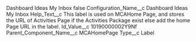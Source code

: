 <?xml version="1.0" encoding="UTF-8"?>
<CustomMetadata xmlns="http://soap.sforce.com/2006/04/metadata" xmlns:xsi="http://www.w3.org/2001/XMLSchema-instance" xmlns:xsd="http://www.w3.org/2001/XMLSchema">
    <label>Dashboard Ideas My Inbox</label>
    <protected>false</protected>
    <values>
        <field>Configuration_Name__c</field>
        <value xsi:type="xsd:string">Dashboard Ideas My Inbox</value>
    </values>
    <values>
        <field>Help_Text__c</field>
        <value xsi:type="xsd:string">This label is used on MCAHome Page, and stores the URL of Activities Page if the Activities Package exist else add the home Page URL in the label.</value>
    </values>
    <values>
        <field>Id_Value__c</field>
        <value xsi:type="xsd:string">10190000002Y9Nf</value>
    </values>
    <values>
        <field>Parent_Component_Name__c</field>
        <value xsi:type="xsd:string">MCAHomePage</value>
    </values>
    <values>
        <field>Type__c</field>
        <value xsi:type="xsd:string">Label</value>
    </values>
</CustomMetadata>
